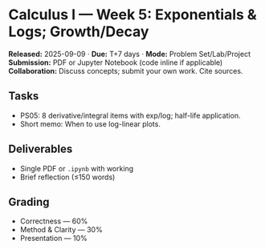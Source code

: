 # Calculus I — Week 5: Exponentials & Logs; Growth/Decay
**Released:** 2025-09-09 · **Due:** T+7 days · **Mode:** Problem Set/Lab/Project  
**Submission:** PDF or Jupyter Notebook (code inline if applicable)  
**Collaboration:** Discuss concepts; submit your own work. Cite sources.
## Tasks
- PS05: 8 derivative/integral items with exp/log; half-life application.
- Short memo: When to use log-linear plots.
## Deliverables
- Single PDF or `.ipynb` with working
- Brief reflection (≤150 words)

## Grading
- Correctness — 60%  
- Method & Clarity — 30%  
- Presentation — 10%
